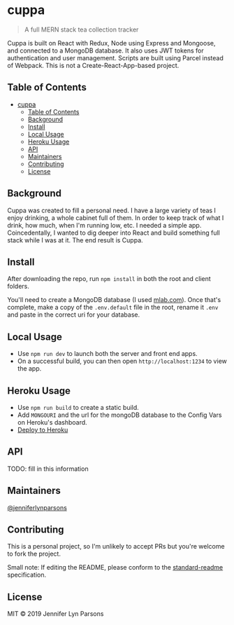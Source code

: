 # cuppa

> A full MERN stack tea collection tracker

Cuppa is built on React with Redux, Node using Express and Mongoose, and connected to a MongoDB database. It also uses JWT tokens for authentication and user management. Scripts are built using Parcel instead of Webpack. This is not a Create-React-App-based project.

## Table of Contents

- [cuppa](#cuppa)
  - [Table of Contents](#table-of-contents)
  - [Background](#background)
  - [Install](#install)
  - [Local Usage](#local-usage)
  - [Heroku Usage](#heroku-usage)
  - [API](#api)
  - [Maintainers](#maintainers)
  - [Contributing](#contributing)
  - [License](#license)

## Background
Cuppa was created to fill a personal need. I have a large variety of teas I enjoy drinking, a whole cabinet full of them. In order to keep track of what I drink, how much, when I'm running low, etc. I needed a simple app. Coincedentally, I wanted to dig deeper into React and build something full stack while I was at it. The end result is Cuppa.

## Install

After downloading the repo, run `npm install` in both the root and client folders.

You'll need to create a MongoDB database (I used [mlab.com](mlab.com)). Once that's complete, make a copy of the `.env.default` file in the root, rename it `.env` and paste in the correct uri for your database.

## Local Usage

- Use `npm run dev` to launch both the server and front end apps.
- On a successful build, you can then open `http://localhost:1234` to view the app.

## Heroku Usage

- Use `npm run build` to create a static build.
- Add `MONGOURI` and the url for the mongoDB database to the Config Vars on Heroku's dashboard.
- [Deploy to Heroku](https://devcenter.heroku.com/articles/git)

## API
TODO: fill in this information

## Maintainers

[@jenniferlynparsons](https://github.com/jenniferlynparsons)

## Contributing
This is a personal project, so I'm unlikely to accept PRs but you're welcome to fork the project.

Small note: If editing the README, please conform to the [standard-readme](https://github.com/RichardLitt/standard-readme) specification.

## License

MIT © 2019 Jennifer Lyn Parsons
